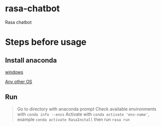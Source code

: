 # rasa-chatbot

Rasa chatbot

# Steps before usage

## Install anaconda

[windows](https://www.anaconda.com/products/individual#windows)

[Any other OS](https://docs.anaconda.com/anaconda/install/)

## Run
> Go to directory with anaconda prompt
> Check available environments with `conda info --envs`
> Activate with `conda activate 'env-name'`, example `conda activate RasaInstall`
> then run `rasa run`
